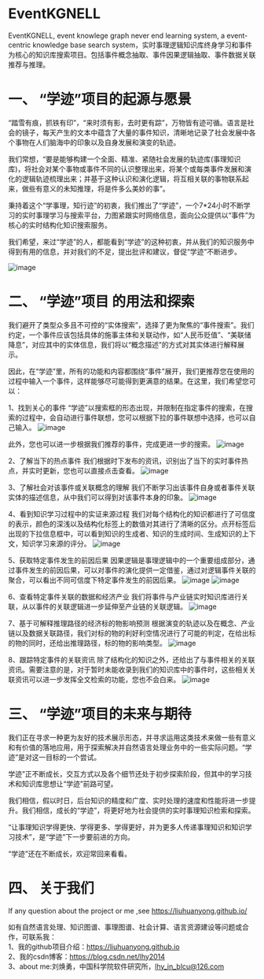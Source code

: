 # EventKGNELL
EventKGNELL, event knowlege graph never end learning system, a event-centric knowledge base search system，实时事理逻辑知识库终身学习和事件为核心的知识库搜索项目。包括事件概念抽取、事件因果逻辑抽取、事件数据关联推荐与推理。


# 一、 “学迹”项目的起源与愿景
“踏雪有痕，抓铁有印”，“来时须有影，去时更有踪”，万物皆有迹可循。语言是社会的镜子，每天产生的文本中蕴含了大量的事件知识，清晰地记录了社会发展中各个事物在人们脑海中的印象以及自身发展和演变的轨迹。

我们常想，“要是能够构建一个全面、精准、紧随社会发展的轨迹库(事理知识库)，将社会对某个事物或事件不同的认识整理出来，将某个或每类事件发展和演化的逻辑轨迹梳理出来；并基于这种认识和演化逻辑，将互相关联的事物联系起来，做些有意义的未知推理，将是件多么美妙的事”。

秉持着这个“学事理，知行迹”的初衷，我们推出了“学迹”，一个7*24小时不断学习的实时事理学习与搜索平台，力图紧跟实时网络信息，面向公众提供以“事件”为核心的实时结构化知识搜索服务。

我们希望，来过“学迹”的人，都能看到“学迹”的这种初衷，并从我们的知识服务中得到有用的信息，并对我们的不足，提出批评和建议，督促“学迹”不断进步。

![image](https://github.com/liuhuanyong/EventKGNELL/blob/master/image/main.jpg)


# 二、 “学迹”项目 的用法和探索
我们避开了类型众多且不可控的“实体搜索”，选择了更为聚焦的“事件搜索”。我们约定，一个事件应该包括具体的施事主体和关联动作，如“人民币贬值”、“美联储降息”，对应其中的实体信息，我们将以“概念描述”的方式对其实体进行解释展示。

因此，在“学迹”里，所有的功能和内容都围绕“事件”展开，我们更推荐您在使用的过程中输入一个事件，这样能够尽可能得到更满意的结果。在这里，我们希望您可以：

1、找到关心的事件
“学迹”以搜索框的形态出现，并限制在指定事件的搜索，在搜索的过程中，会自动进行事件联想，您可以根据下拉的事件联想中选择，也可以自己输入。
![image](https://github.com/liuhuanyong/EventKGNELL/blob/master/image/main.jpg)



此外，您也可以进一步根据我们推荐的事件，完成更进一步的搜索。
![image](https://github.com/liuhuanyong/EventKGNELL/blob/master/image/event_think.jpg)


2、了解当下的热点事件
我们根据时下发布的资讯，识别出了当下的实时事件热点，并实时更新，您也可以直接点击查看。
![image](hhttps://github.com/liuhuanyong/EventKGNELL/blob/master/image/hotevent.jpg)


3、了解社会对该事件或关联概念的理解
我们不断学习出该事件自身或者事件关联实体的描述信息，从中我们可以得到对该事件本身的印象。
![image](https://github.com/liuhuanyong/EventKGNELL/blob/master/image/learn_concept.jpg)


4、看到知识学习过程中的实证来源过程
我们对每个结构化的知识都进行了可信度的表示，颜色的深浅以及结构化标签上的数值对其进行了清晰的区分。点开标签后出现的下拉信息框中，可以看到知识的生成者、知识的生成时间、生成知识的上下文，知识学习来源的评分。
![image](https://github.com/liuhuanyong/EventKGNELL/blob/master/image/learn_cause.jpg)


5、获取特定事件发生的前因后果
因果逻辑是事理逻辑中的一个重要组成部分，通过事件发生的前因后果，可以对事件的演化提供一定借鉴，通过对逻辑事件关联的聚合，可以看出不同可信度下特定事件发生的前因后果。
![image](https://github.com/liuhuanyong/EventKGNELL/blob/master/image/cause.jpg)
![image](https://github.com/liuhuanyong/EventKGNELL/blob/master/image/effect.jpg)


6、查看特定事件关联的数据和经济产业
我们将事件与产业链实时知识库进行关联，从以事件的关联逻辑进一步延伸至产业链的关联逻辑。
![image](https://github.com/liuhuanyong/EventKGNELL/blob/master/image/chain.jpg)



7、基于可解释推理路径的经济标的物影响预测
根据演变的轨迹以及在概念、产业链以及数据关联路径，我们对标的物的利好利空情况进行了可能的判定，在给出标的物的同时，还给出推理路径，标的物的影响类型。
![image](https://github.com/liuhuanyong/EventKGNELL/blob/master/image/infer.jpg)


8、跟踪特定事件的关联资讯
除了结构化的知识之外，还给出了与事件相关的关联资讯。需要注意的是，对于暂时未能收录到我们的知识库中的事件时，这些相关关联资讯可以进一步发挥全文检索的功能，您也不会白来。
![image](https://github.com/liuhuanyong/EventKGNELL/blob/master/image/news.jpg)


# 三、 “学迹”项目的未来与期待
  我们正在寻求一种更为友好的技术展示形态，并寻求运用这类技术来做一些有意义和有价值的落地应用，用于探索解决并自然语言处理业务中的一些实际问题。“学迹”是对这一目标的一个尝试。

学迹”正不断成长，交互方式以及各个细节还处于初步探索阶段，但其中的学习技术和知识库思想让“学迹”前路可望。

  我们相信，假以时日，后台知识的精度和广度、实时处理的速度和性能将进一步提升。我们相信，成长的“学迹”，将更好地为社会提供的实时事理知识检索和探索。

“让事理知识学得更快、学得更多、学得更好，并为更多人传递事理知识和知识学习技术”，是“学迹”下一步要前进的方向。

“学迹”还在不断成长，欢迎常回来看看。

# 四、 关于我们
If any question about the project or me ,see https://liuhuanyong.github.io/  

如有自然语言处理、知识图谱、事理图谱、社会计算、语言资源建设等问题或合作，可联系我：  
1、我的github项目介绍：https://liuhuanyong.github.io  
2、我的csdn博客：https://blog.csdn.net/lhy2014  
3、about me:刘焕勇，中国科学院软件研究所，lhy_in_blcu@126.com  
